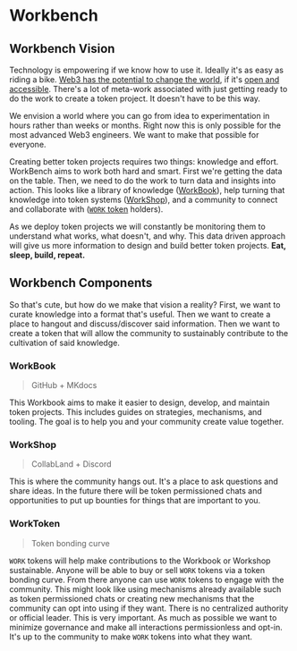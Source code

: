 # Workbench

## Workbench Vision

Technology is empowering if we know how to use it. Ideally it's as easy as riding a bike. [Web3 has the potential to change the world](https://medium.com/@cdixon/why-decentralization-matters-5e3f79f7638e), if it's [open and accessible](https://medium.com/@cdixon/crypto-tokens-a-breakthrough-in-open-network-design-e600975be2ef). There's a lot of meta-work associated with just getting ready to do the work to create a token project. It doesn't have to be this way.

We envision a world where you can go from idea to experimentation in hours rather than weeks or months. Right now this is only possible for the most advanced Web3 engineers. We want to make that possible for everyone.

Creating better token projects requires two things: knowledge and effort. WorkBench aims to work both hard and smart. First we're getting the data on the table. Then, we need to do the work to turn data and insights into action. This looks like a library of knowledge ([WorkBook](#workbook)), help turning that knowledge into token systems ([WorkShop](#workshop)), and a community to connect and collaborate with ([`WORK` token](#worktoken) holders).

As we deploy token projects we will constantly be monitoring them to understand what works, what doesn't, and why. This data driven approach will give us more information to design and build better token projects. **Eat, sleep, build, repeat.**

## Workbench Components

So that's cute, but how do we make that vision a reality? First, we want to curate knowledge into a format that's useful. Then we want to create a place to hangout and discuss/discover said information. Then we want to create a token that will allow the community to sustainably contribute to the cultivation of said knowledge.

### WorkBook

> GitHub + MKdocs

This Workbook aims to make it easier to design, develop, and maintain token projects. This includes guides on strategies, mechanisms, and tooling. The goal is to help you and your community create value together.

### WorkShop

> CollabLand + Discord

This is where the community hangs out. It's a place to ask questions and share ideas. In the future there will be token permissioned chats and opportunities to put up bounties for things that are important to you.

### WorkToken

> Token bonding curve

`WORK` tokens will help make contributions to the Workbook or Workshop sustainable. Anyone will be able to buy or sell `WORK` tokens via a token bonding curve. From there anyone can use `WORK` tokens to engage with the community. This might look like using mechanisms already available such as token permissioned chats or creating new mechanisms that the community can opt into using if they want. There is no centralized authority or official leader. This is very important. As much as possible we want to minimize governance and make all interactions permissionless and opt-in. It's up to the community to make `WORK` tokens into what they want.